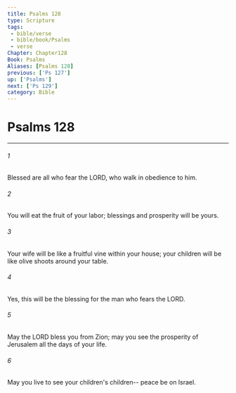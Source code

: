 ```yaml
---
title: Psalms 128
type: Scripture
tags:
 - bible/verse
 - bible/book/Psalms
 - verse
Chapter: Chapter128
Book: Psalms
Aliases: [Psalms 128]
previous: ['Ps 127']
up: ['Psalms']
next: ['Ps 129']
category: Bible
---
```

# Psalms 128

***


###### 1 
Blessed are all who fear the LORD, who walk in obedience to him. 

###### 2 
You will eat the fruit of your labor; blessings and prosperity will be yours. 

###### 3 
Your wife will be like a fruitful vine within your house; your children will be like olive shoots around your table. 

###### 4 
Yes, this will be the blessing for the man who fears the LORD. 

###### 5 
May the LORD bless you from Zion; may you see the prosperity of Jerusalem all the days of your life. 

###### 6 
May you live to see your children's children-- peace be on Israel. 
